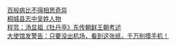   
[百般病比不得相思奇异](http://www.dianyue.me/archives/992/d8nfhxiaa08skemd/)  
[桐城县志中吴姓人物](http://www.dianyue.me/archives/926/d5zbc341ftxionxv/)  
[程芸：汤显祖《牡丹亭》东传朝鲜王朝考述](http://www.dianyue.me/archives/151/dclhpdwz8i0btb06/)  
[大使馆发警告：只要没出机场，看到这张纸，千万别摸手机！](http://www.dianyue.me/archives/867/tkt8cqm22xid8rwr/)